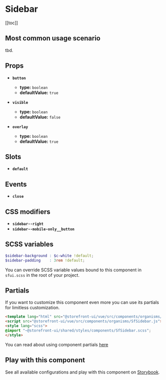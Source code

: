 # Sidebar

<!-- No Component description -->


[[toc]]


## Most common usage scenario

tbd.


## Props

- **`button`**
  - **type:** `boolean`
  - **defaultValue:** `true`

- **`visible`**
  - **type:** `boolean`
  - **defaultValue:** `false`

- **`overlay`**
  - **type:** `boolean`
  - **defaultValue:** `true`


## Slots

- **`default`**


## Events

- **`close`**


## CSS modifiers

- **`sidebar--right`**
- **`sidebar--mobile-only__button`**


## SCSS variables

```scss
$sidebar-background : $c-white !default;
$sidebar-padding    : 3rem !default;
```

You can override SCSS variable values bound to this component in `sfui.scss` in the root of your project.


## Partials

If you want to customize this component even more you can use its partials for limitless customization.

```html
<template lang="html" src="@storefront-ui/vue/src/components/organisms/SfSidebar.html"></template>
<script src="@storefront-ui/vue/src/components/organisms/SfSidebar.js"></script>
<style lang="scss">
@import "~@storefront-ui/shared/styles/components/SfSidebar.scss";
</style>
```

You can read about using component partials [here](docs.storefrontui.io/customization)


## Play with this component

See all available configurations and play with this component on <a href="https://storybook.storefrontui.io/?path=/story/">Storybook</a>.
